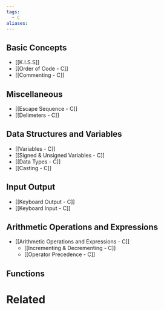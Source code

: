 ```yaml
---
tags:
  - C
aliases:
---
```


## Basic Concepts
- [[K.I.S.S]]
- [[Order of Code - C]]
- [[Commenting - C]]

## Miscellaneous
- [[Escape Sequence - C]]
- [[Delimeters - C]]

## Data Structures and Variables
- [[Variables - C]]
- [[Signed & Unsigned Variables - C]]
- [[Data Types - C]]
- [[Casting - C]]

## Input Output
- [[Keyboard Output - C]]
- [[Keyboard Input - C]]



## Arithmetic Operations and Expressions
- [[Arithmetic Operations and Expressions - C]]
	- [[Incrementing & Decrementing - C]]
	- [[Operator Precedence - C]]


## Functions


# Related

